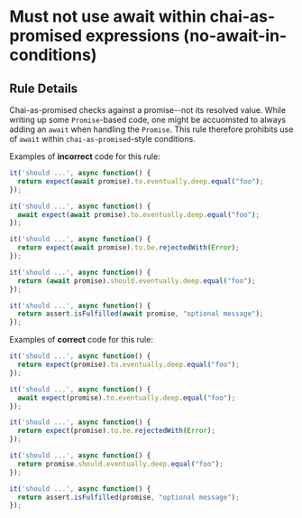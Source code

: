 # Must not use await within chai-as-promised expressions (no-await-in-conditions)

## Rule Details

Chai-as-promised checks against a promise--not its resolved value. While writing up some `Promise`-based code, one might be accuomsted to always adding an `await` when handling the `Promise`. This rule therefore prohibits use of `await` within `chai-as-promised`-style conditions.

Examples of **incorrect** code for this rule:

```js
it('should ...', async function() {
  return expect(await promise).to.eventually.deep.equal("foo");
});

it('should ...', async function() {
  await expect(await promise).to.eventually.deep.equal("foo");
});

it('should ...', async function() {
  return expect(await promise).to.be.rejectedWith(Error);
});

it('should ...', async function() {
  return (await promise).should.eventually.deep.equal("foo");
});

it('should ...', async function() {
  return assert.isFulfilled(await promise, "optional message");
});
```

Examples of **correct** code for this rule:

```js
it('should ...', async function() {
  return expect(promise).to.eventually.deep.equal("foo");
});

it('should ...', async function() {
  await expect(promise).to.eventually.deep.equal("foo");
});

it('should ...', async function() {
  return expect(promise).to.be.rejectedWith(Error);
});

it('should ...', async function() {
  return promise.should.eventually.deep.equal("foo");
});

it('should ...', async function() {
  return assert.isFulfilled(promise, "optional message");
});
```
